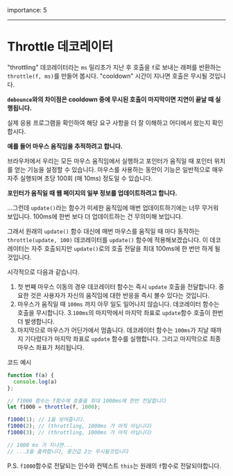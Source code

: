 importance: 5

---

# Throttle 데코레이터

"throttling" 데코레이터라는 `ms` 밀리초가 지난 후 호출을 `f`로 보내는 래퍼를 반환하는 `throttle(f, ms)`를 만들어 봅시다. "cooldown" 시간이 지나면 호출은 무시될 것입니다.

**`debounce`와의 차이점은 cooldown 중에 무시된 호출이 마지막이면 지연이 끝날 때 실행됩니다.**

실제 응용 프로그램을 확인하여 해당 요구 사항을 더 잘 이해하고 어디에서 왔는지 확인합시다.

**예를 들어 마우스 움직임을 추적하려고 합니다.**

브라우저에서 우리는 모든 마우스 움직임에서 실행하고 포인터가 움직일 때 포인터 위치를 얻는 기능을 설정할 수 있습니다. 마우스를 사용하는 동안이 기능은 일반적으로 매우 자주 실행되며 초당 100회 (매 10ms) 정도일 수 있습니다.

**포인터가 움직일 때 웹 페이지의 일부 정보를 업데이트하려고 합니다.**

...그런데 `update()`라는 함수가 미세한 움직임에 매번 업데이트하기에는 너무 무거워 보입니다. 100ms에 한번 보다 더 업데이트하는 건 무의미해 보입니다.

그래서 원래의 `update()` 함수 대신에 매번 마우스를 움직일 때 마다 동작하는 `throttle(update, 100)` 데코레이터를 `update()` 함수에 적용해보겠습니다. 이 데코레이터는 자주 호출되지만 `update()`로의 호출 전달을 최대 100ms에 한 번만 하게 될 것입니다.

시각적으로 다음과 같습니다.

1. 첫 번째 마우스 이동의 경우 데코레이터 함수는 즉시 `update` 호출을 전달합니다. 중요한 것은 사용자가 자신의 움직임에 대한 반응을 즉시 볼수 있다는 것입니다.
2. 마우스가 움직일 때 `100ms` 까지 아무 일도 일어나지 않습니다. 데코레이터 함수는 호출을 무시합니다.
3.`100ms`의 마지막에서 마지막 좌표로 `update`함수 호출이 한번더 발생합니다.
4. 마지막으로 마우스가 어딘가에서 멈춥니다. 데코레이터 함수는 `100ms`가 지날 때까지 기다렸다가 마지막 좌표로 `update` 함수를 실행합니다. 그리고 마지막으로 최종 마우스 좌표가 처리됩니다.

코드 예시

```js
function f(a) {
  console.log(a)
};

// f1000 함수는 f함수에 호출을 최대 1000ms에 한번 전달합니다
let f1000 = throttle(f, 1000);

f1000(1); // 1을 보여줍니다.
f1000(2); // (throttling, 1000ms 가 아직 아닙니다)
f1000(3); // (throttling, 1000ms 가 아직 아닙니다)

// 1000 ms 가 지나면...
// ...3을 출력합니다, 중간값 2는 무시될것입니다
```

P.S. `f1000`함수로 전달되는 인수와 컨텍스트 `this`는 원래의 `f`함수로 전달되야합니다.

